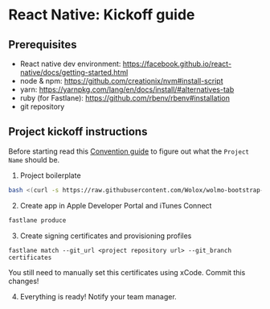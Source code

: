 React Native: Kickoff guide
===========================

## Prerequisites
- React native dev environment: https://facebook.github.io/react-native/docs/getting-started.html
- node & npm: https://github.com/creationix/nvm#install-script
- yarn: https://yarnpkg.com/lang/en/docs/install/#alternatives-tab
- ruby (for Fastlane): https://github.com/rbenv/rbenv#installation
- git repository

## Project kickoff instructions

Before starting read this [Convention guide](../../../mobile/docs/naming/README.md) to figure out what the `Project Name` should be.

1. Project boilerplate
```bash
bash <(curl -s https://raw.githubusercontent.com/Wolox/wolmo-bootstrap-react-native/master/run.sh)
```

2. Create app in Apple Developer Portal and iTunes Connect
```bash
fastlane produce
```

3. Create signing certificates and provisioning profiles
```
fastlane match --git_url <project repository url> --git_branch certificates
```
You still need to manually set this certificates using xCode.
Commit this changes!

4. Everything is ready! Notify your team manager.
